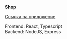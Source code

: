 
**Shop**  

[Ссылка на приложение](http://a0531252.xsph.ru)  

Frontend: React, Typescript  
Backend: NodeJS, Express